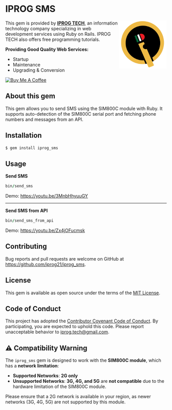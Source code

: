 # IPROG SMS

<img src="https://github.com/IPROG-TECH/media-files/blob/main/iprogtech-logo.png" width="150" alt="IPROG TECH" align="right" />

This gem is provided by [**IPROG TECH**](https://www.iprog.tech/), an information technology company specializing in web development services using Ruby on Rails. IPROG TECH also offers free programming tutorials.

**Providing Good Quality Web Services:**
- Startup
- Maintenance
- Upgrading & Conversion

<a href="https://www.buymeacoffee.com/iprog21" target="_blank"><img src="https://cdn.buymeacoffee.com/buttons/v2/default-yellow.png" alt="Buy Me A Coffee" style="height: 60px !important;width: 217px !important;" ></a>

## About this gem

This gem allows you to send SMS using the SIM800C module with Ruby. It supports auto-detection of the SIM800C serial port and fetching phone numbers and messages from an API.

## Installation

```ruby
$ gem install iprog_sms
```

## Usage

**Send SMS**
```ruby
bin/send_sms
```
Demo: https://youtu.be/3MnbHhyuuGY

---

**Send SMS from API**
```ruby
bin/send_sms_from_api
```
Demo: https://youtu.be/Zx4jOFucmsk

## Contributing
Bug reports and pull requests are welcome on GitHub at https://github.com/iprog21/iprog_sms.

## License
This gem is available as open source under the terms of the [MIT License](./LICENSE.txt).

## Code of Conduct
This project has adopted the [Contributor Covenant Code of Conduct](./CODE_OF_CONDUCT.md). By participating, you are expected to uphold this code. Please report unacceptable behavior to iprog.tech@gmail.com.

## ⚠️ Compatibility Warning

The `iprog_sms` gem is designed to work with the **SIM800C module**, which has a **network limitation**:

- **Supported Networks**: **2G only**
- **Unsupported Networks**: **3G, 4G, and 5G** are **not compatible** due to the hardware limitation of the SIM800C module.

Please ensure that a 2G network is available in your region, as newer networks (3G, 4G, 5G) are not supported by this module.
